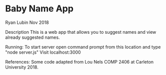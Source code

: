# Baby Name App

Ryan Lubin
Nov 2018

Description
  This is a web app that allows you to suggest names and view already suggested names.

Running:
  To start server open command prompt from this location and type "node server.js"
  Visit localhost:3000

References:
  Some code adapted from Lou Nels COMP 2406 at Carleton University 2018.
